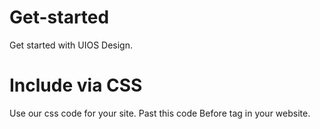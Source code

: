 # Get-started
Get started with UIOS Design.

# Include via CSS
Use our css code for your site. Past this code Before <head>tag in your website.
